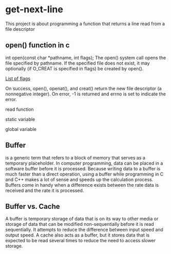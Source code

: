# get-next-line
This project is about programming a function that returns a line read from a file descriptor

## open() function in c

int open(const char *pathname, int flags);
The open() system call opens the file specified by pathname.  If the specified file does not exist, it may optionally (if O_CREAT is specified in flags) be created by open().

[List pf flags](https://man7.org/linux/man-pages/man2/open.2.html)

On success, open(), openat(), and creat() return the new file descriptor (a nonnegative integer).  On error, -1 is returned and errno is set to indicate the error.

read function

static variable

global variable

## Buffer 
is a generic term that refers to a block of memory that serves as a temporary placeholder. In computer programming, data can be placed in a software buffer before it is processed. Because writing data to a buffer is much faster than a direct operation, using a buffer while programming in C and C++ makes a lot of sense and speeds up the calculation process. Buffers come in handy when a difference exists between the rate data is received and the rate it is processed. 

## Buffer vs. Cache

A buffer is temporary storage of data that is on its way to other media or storage of data that can be modified non-sequentially before it is read sequentially. It attempts to reduce the difference between input speed and output speed. A cache also acts as a buffer, but it stores data that is expected to be read several times to reduce the need to access slower storage. 

